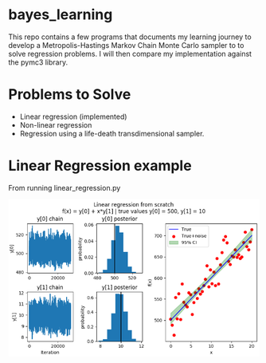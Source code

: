 # bayes_learning
This repo contains a few programs that documents my learning journey
to develop a Metropolis-Hastings Markov Chain Monte Carlo sampler to to solve regression problems. I will then compare my implementation
against the pymc3 library.

# Problems to Solve
- Linear regression (implemented)
- Non-linear regression
- Regression using a life-death transdimensional sampler.

# Linear Regression example
From running linear_regression.py

![Linear regression from scratch](/plots/linear_regression_from_scratch.png)